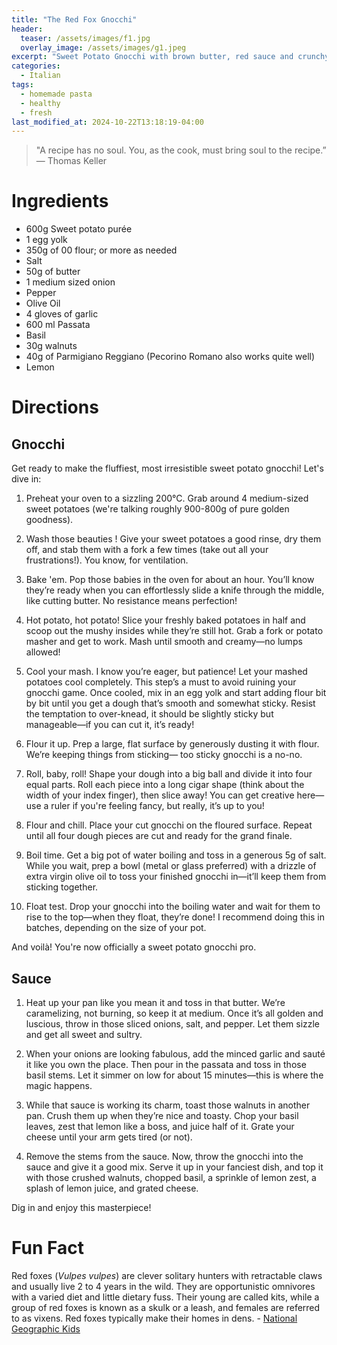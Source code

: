 ```yaml
---
title: "The Red Fox Gnocchi"
header:
  teaser: /assets/images/f1.jpg
  overlay_image: /assets/images/g1.jpeg
excerpt: "Sweet Potato Gnocchi with brown butter, red sauce and crunchy walnuts"
categories:
  - Italian
tags:
  - homemade pasta
  - healthy
  - fresh
last_modified_at: 2024-10-22T13:18:19-04:00
---
```

> "A recipe has no soul. You, as the cook, must bring soul to the recipe.” — Thomas Keller

# Ingredients

* 600g Sweet potato purée
* 1 egg yolk
* 350g of 00 flour; or more as needed
* Salt
* 50g of butter
* 1 medium sized onion
* Pepper
* Olive Oil 
* 4 gloves of garlic
* 600 ml Passata
* Basil
* 30g walnuts
* 40g of Parmigiano Reggiano (Pecorino Romano also works quite well)
* Lemon

# Directions

## Gnocchi

Get ready to make the fluffiest, most irresistible sweet potato gnocchi! Let's dive in:

1. Preheat your oven to a sizzling 200°C. Grab around 4 medium-sized sweet potatoes (we're talking roughly 900-800g of pure golden goodness).

2. Wash those beauties ! Give your sweet potatoes a good rinse, dry them off, and stab them with a fork a few times (take out all your frustrations!). You know, for ventilation.

3. Bake 'em. Pop those babies in the oven for about an hour. You’ll know they’re ready when you can effortlessly slide a knife through the middle, like cutting butter. No resistance means perfection!

4. Hot potato, hot potato! Slice your freshly baked potatoes in half and scoop out the mushy insides while they’re still hot. Grab a fork or potato masher and get to work. Mash until smooth and creamy—no lumps allowed!

5. Cool your mash. I know you’re eager, but patience! Let your mashed potatoes cool completely. This step’s a must to avoid ruining your gnocchi game. Once cooled, mix in an egg yolk and start adding flour bit by bit until you get a dough that’s smooth and somewhat sticky. Resist the temptation to over-knead, it should be slightly sticky but manageable—if you can cut it, it’s ready!

6. Flour it up. Prep a large, flat surface by generously dusting it with flour. We’re keeping things from sticking— too sticky gnocchi is a no-no.

7. Roll, baby, roll! Shape your dough into a big ball and divide it into four equal parts. Roll each piece into a long cigar shape (think about the width of your index finger), then slice away! You can get creative here—use a ruler if you're feeling fancy, but really, it’s up to you!

8. Flour and chill. Place your cut gnocchi on the floured surface. Repeat until all four dough pieces are cut and ready for the grand finale.

9. Boil time. Get a big pot of water boiling and toss in a generous 5g of salt. While you wait, prep a bowl (metal or glass preferred) with a drizzle of extra virgin olive oil to toss your finished gnocchi in—it’ll keep them from sticking together.

10. Float test. Drop your gnocchi into the boiling water and wait for them to rise to the top—when they float, they’re done! I recommend doing this in batches, depending on the size of your pot.

And voilà! You're now officially a sweet potato gnocchi pro. 

## Sauce

1. Heat up your pan like you mean it and toss in that butter. We’re caramelizing, not burning, so keep it at medium. Once it’s all golden and luscious, throw in those sliced onions, salt, and pepper. Let them sizzle and get all sweet and sultry.

2. When your onions are looking fabulous, add the minced garlic and sauté it like you own the place. Then pour in the passata and toss in those basil stems. Let it simmer on low for about 15 minutes—this is where the magic happens.

3. While that sauce is working its charm, toast those walnuts in another pan. Crush them up when they’re nice and toasty. Chop your basil leaves, zest that lemon like a boss, and juice half of it. Grate your cheese until your arm gets tired (or not).

4. Remove the stems from the sauce. Now, throw the gnocchi into the sauce and give it a good mix. Serve it up in your fanciest dish, and top it with those crushed walnuts, chopped basil, a sprinkle of lemon zest, a splash of lemon juice, and grated cheese.

Dig in and enjoy this masterpiece!

# Fun Fact

Red foxes (_Vulpes vulpes_) are clever solitary hunters with retractable claws and usually live 2 to 4 years in the wild. They are opportunistic omnivores with a varied diet and little dietary fuss. Their young are called kits, while a group of red foxes is known as a skulk or a leash, and females are referred to as vixens. Red foxes typically make their homes in dens. - [National Geographic Kids](https://kids.nationalgeographic.com/animals/mammals/facts/red-fox)